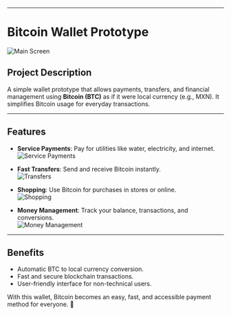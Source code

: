 
---

# **Bitcoin Wallet Prototype**

![Main Screen](images/imagen1.png)

## **Project Description**

A simple wallet prototype that allows payments, transfers, and financial management using **Bitcoin (BTC)** as if it were local currency (e.g., MXN). It simplifies Bitcoin usage for everyday transactions.

---

## **Features**

- **Service Payments**: Pay for utilities like water, electricity, and internet.  
  ![Service Payments](images/imagen2.png)  

- **Fast Transfers**: Send and receive Bitcoin instantly.  
  ![Transfers](images/imagen3.png)  

- **Shopping**: Use Bitcoin for purchases in stores or online.  
  ![Shopping](images/imagen4.png)  

- **Money Management**: Track your balance, transactions, and conversions.  
  ![Money Management](images/imagen5.png)  

---

## **Benefits**

- Automatic BTC to local currency conversion.  
- Fast and secure blockchain transactions.  
- User-friendly interface for non-technical users.



With this wallet, Bitcoin becomes an easy, fast, and accessible payment method for everyone. 🚀
